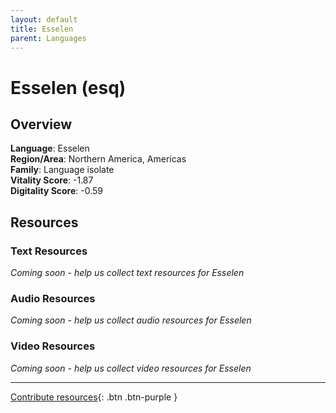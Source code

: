 ```yaml
---
layout: default
title: Esselen
parent: Languages
---
```


# Esselen (esq)

## Overview

**Language**: Esselen  
**Region/Area**: Northern America, Americas  
**Family**: Language isolate  
**Vitality Score**: -1.87  
**Digitality Score**: -0.59  

## Resources

### Text Resources
*Coming soon - help us collect text resources for Esselen*

### Audio Resources
*Coming soon - help us collect audio resources for Esselen*

### Video Resources
*Coming soon - help us collect video resources for Esselen*

---

[Contribute resources](https://fairtrain.github.io/){: .btn .btn-purple }
